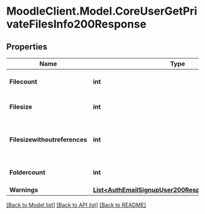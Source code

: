 # MoodleClient.Model.CoreUserGetPrivateFilesInfo200Response

## Properties

Name | Type | Description | Notes
------------ | ------------- | ------------- | -------------
**Filecount** | **int** | Number of files in the area. | [default to null]
**Filesize** | **int** | Total size of the files in the area. | [default to null]
**Filesizewithoutreferences** | **int** | Total size of the area excluding file references | [default to null]
**Foldercount** | **int** | Number of folders in the area. | [default to null]
**Warnings** | [**List&lt;AuthEmailSignupUser200ResponseWarningsInner&gt;**](AuthEmailSignupUser200ResponseWarningsInner.md) |  | [optional] 

[[Back to Model list]](../README.md#documentation-for-models) [[Back to API list]](../README.md#documentation-for-api-endpoints) [[Back to README]](../README.md)

